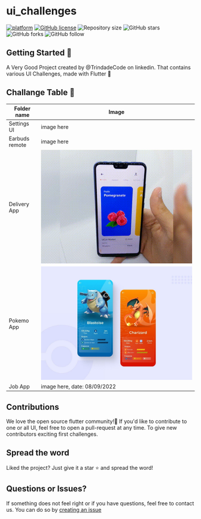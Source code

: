 # ui_challenges

[![platform](https://img.shields.io/badge/platform-iOS-orange)](https://www.android.com)
[![GitHub license](https://img.shields.io/badge/License-Apache2.0-blue.svg)](LICENSE)
![Repository size](https://img.shields.io/github/repo-size/geekfabio/ui_challenges)
![GitHub stars](https://img.shields.io/github/stars/geekfabio/ui_challenges?style=social)
![GitHub forks](https://img.shields.io/github/forks/geekfabio/ui_challenges?style=social)
![GitHub follow](https://img.shields.io/github/followers/geekfabio?style=social)

## Getting Started 🚀

A Very Good Project created by @TrindadeCode on linkedin.
That contains various UI Challenges, made with Flutter 💙

## Challange Table 🚀

| Folder name | Image |
| ------ | ------ |
| Settings UI | image here |
| Earbuds remote | image here |
| Delivery App | ![Image](images/delivery.gif) |
| Pokemo App | ![Image](images/pokemon_ui.jfif) |
| Job App | image here, date: 08/09/2022  |

## Contributions

We love the open source flutter community!💙 If you'd like to contribute to one or all UI, feel free to open a pull-request at any time. To give new contributors exciting first challenges.

## Spread the word

Liked the project? Just give it a star ⭐️ and spread the word!

## Questions or Issues?

If something does not feel right or if you have questions, feel free to contact us. You can do so by [creating an issue](https://github.com/geekfabio/ui_challenges/issues)
